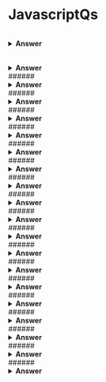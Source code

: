 # JavascriptQs


######

<details><summary><b>Answer</b></summary>

</details>

######

<details><summary><b>Answer</b></summary>

</details>
######

<details><summary><b>Answer</b></summary>

</details>
######

<details><summary><b>Answer</b></summary>

</details>
######

<details><summary><b>Answer</b></summary>

</details>
######

<details><summary><b>Answer</b></summary>

</details>
######

<details><summary><b>Answer</b></summary>

</details>
######

<details><summary><b>Answer</b></summary>

</details>
######

<details><summary><b>Answer</b></summary>

</details>
######

<details><summary><b>Answer</b></summary>

</details>
######

<details><summary><b>Answer</b></summary>

</details>
######

<details><summary><b>Answer</b></summary>

</details>
######

<details><summary><b>Answer</b></summary>

</details>
######

<details><summary><b>Answer</b></summary>

</details>
######

<details><summary><b>Answer</b></summary>

</details>
######

<details><summary><b>Answer</b></summary>

</details>
######

<details><summary><b>Answer</b></summary>

</details>
######

<details><summary><b>Answer</b></summary>

</details>
######

<details><summary><b>Answer</b></summary>

</details>
######

<details><summary><b>Answer</b></summary>

</details>
